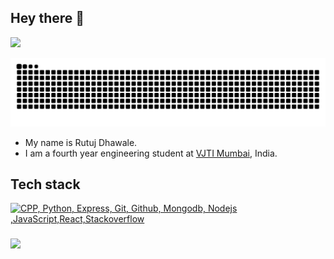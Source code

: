 ## Hey there 👋

<!--
**killjoycircuit/killjoycircuit** is a ✨ _special_ ✨ repository because its `README.md` (this file) appears on your GitHub profile.
-->

<p align="left">
  <a href="https://www.linkedin.com/in/rutuj-dhawale-6a471931b/"><img src="https://img.shields.io/badge/LinkedIn-blue?style=flat&logo=linkedin&logoColor=white" /></a>
</p>

<p align="cengter">
  <img src="https://raw.githubusercontent.com/killjoycircuit/killjoycircuit/output/github-contribution-grid-snake-dark.svg#gh-dark-mode-only" />
</p>

- My name is Rutuj Dhawale.
- I am a fourth year engineering student at [VJTI Mumbai](https://vjti.ac.in/), India.


## Tech stack

[![CPP, Python, Express, Git, Github, Mongodb, Nodejs ,JavaScript,React,Stackoverflow](https://skillicons.dev/icons?i=cpp,py,express,git,github,mongodb,nodejs,js,react,stackoverflow&perline=10)](https://skillicons.dev)

###
<img align="left" src="https://komarev.com/ghpvc/?username=killjoycircuit&color=blue"/>

